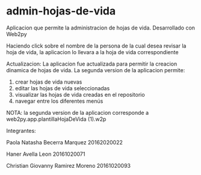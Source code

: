 # admin-hojas-de-vida
Aplicacion que permite la administracion de hojas de vida. Desarrollado con Web2py


Haciendo click sobre el nombre de la persona de la cual desea revisar la hoja de vida, 
la aplicacion lo llevara a la hoja de vida correspondiente

Actualizacion: 
La aplicacion fue actualizada para permitir la creacion dinamica de hojas de vida.
La segunda version de la aplicacion permite: 
1. crear hojas de vida nuevas
2. editar las hojas de vida seleccionadas
3. visualizar las hojas de vida creadas en el repositorio 
4. navegar entre los diferentes menús

NOTA: la segunda version de la aplicacion corresponde a web2py.app.plantillaHojaDeVida (1).w2p

Integrantes: 

Paola Natasha Becerra Marquez
20162020022

Haner Avella Leon
20161020071

Christian Giovanny Ramirez Moreno 
20161020093
